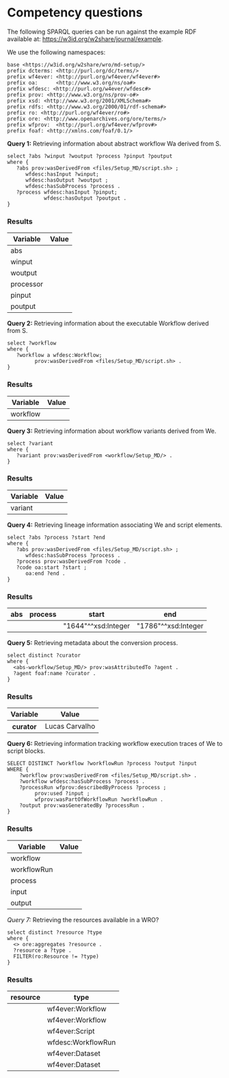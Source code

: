 # Competency questions

The following SPARQL queries can be run against the example RDF available at: <https://w3id.org/w2share/journal/example>. 

We use the following namespaces:
```sparql
base <https://w3id.org/w2share/wro/md-setup/>
prefix dcterms: <http://purl.org/dc/terms/>
prefix wf4ever: <http://purl.org/wf4ever/wf4ever#>
prefix oa:      <http://www.w3.org/ns/oa#>
prefix wfdesc: <http://purl.org/w4ever/wfdesc#>
prefix prov: <http://www.w3.org/ns/prov-o#>
prefix xsd: <http://www.w3.org/2001/XMLSchema#>
prefix rdfs: <http://www.w3.org/2000/01/rdf-schema#>
prefix ro: <http://purl.org/wf4ever/ro#> 
prefix ore: <http://www.openarchives.org/ore/terms/> 
prefix wfprov:  <http://purl.org/wf4ever/wfprov#> 
prefix foaf: <http://xmlns.com/foaf/0.1/>
```

**Query 1:** Retrieving information about abstract workflow Wa derived from S.

```sparql
select ?abs ?winput ?woutput ?process ?pinput ?poutput
where { 
   ?abs prov:wasDerivedFrom <files/Setup_MD/script.sh> ;
      wfdesc:hasInput ?winput;
      wfdesc:hasOutput ?woutput ;
      wfdesc:hasSubProcess ?process .
   ?process wfdesc:hasInput ?pinput;
            wfdesc:hasOutput ?poutput .
}
```

### Results
<table>
<thead>
<tr>
<th>Variable</th>
<th>Value</th>
</tr>
</thead>
<tbody>
<tr><td>abs</td><td><abs-workflow/Setup_MD></td></tr>
<tr><td>winput</td><td><abs-workflow/Setup_MD/in/structure_pdb></td></tr>
<tr><td>woutput</td><td><abs-workflow/Setup_MD/out/fixed_1_pdb></td></tr>
<tr><td>processor</td><td><abs-workflow/Setup_MD/processor/split></td></tr>
<tr><td>pinput</td><td><abs-workflow/Setup_MD/processor/split/in/initial_structure></td></tr>
<tr><td>poutput</td><td><abs-workflow/Setup_MD/processor/split/out/cbh1_pdb></td></tr>
</tbody>
</table>

**Query 2:**  Retrieving information about the executable Workflow derived from S.

```sparql
select ?workflow 
where { 
   ?workflow a wfdesc:Workflow;
         prov:wasDerivedFrom <files/Setup_MD/script.sh> .
}
```

### Results
<table>
<thead>
<tr>
<th>Variable</th>
<th>Value</th>
</tr>
</thead>
<tbody>
<tr>
<td>workflow</td><td><workflow/Setup_MD/></td>
</tr></tbody></table>

**Query 3:** Retrieving information about workflow variants derived from We.

```sparql
select ?variant 
where { 
   ?variant prov:wasDerivedFrom <workflow/Setup_MD/> .
}
```

### Results
<table>
<thead>
<tr>
<th>Variable</th>
<th>Value</th>
</tr>
</thead>
<tbody>
<tr>
	<td>variant</td>
	<td><workflow/Setup_MD/variant/></td>
</tr></tbody></table>

**Query 4:** Retrieving lineage information associating We and script elements.

```sparql
select ?abs ?process ?start ?end
where { 
   ?abs prov:wasDerivedFrom <files/Setup_MD/script.sh> ;
      wfdesc:hasSubProcess ?process .
   ?process prov:wasDerivedFrom ?code .
   ?code oa:start ?start ;
      oa:end ?end .
}
```

### Results
<table>
<thead>
<tr>
<th>abs</th>
<th>process</th>
<th>start</th>
<th>end</th>
</tr>
</thead>
<tbody>
<tr>
<td><abs-workflow/Setup_MD/></td>
	
<td><abs-workflow/Setup_MD/processor/split/></td>
	
<td>"1644"^^xsd:Integer</td>
	
<td>"1786"^^xsd:Integer</td>
</tr></tbody></table>

**Query 5:** Retrieving metadata about the conversion process.

```sparql
select distinct ?curator
where { 
  <abs-workflow/Setup_MD/> prov:wasAttributedTo ?agent .
  ?agent foaf:name ?curator .
}
```

### Results
<table>
<thead>
<tr>
<th>Variable</th>
<th>Value</th>
</tr>
</thead>
<tbody>
<tr>
<th>curator</th><td>Lucas Carvalho</td>
</tr>
</tbody>
</table>


**Query 6:**  Retrieving information tracking workflow execution traces of We to script blocks.

```sparql
SELECT DISTINCT ?workflow ?workflowRun ?process ?output ?input
WHERE {
    ?workflow prov:wasDerivedFrom <files/Setup_MD/script.sh> .
    ?workflow wfdesc:hasSubProcess ?process .
    ?processRun wfprov:describedByProcess ?process ;
         prov:used ?input ;
         wfprov:wasPartOfWorkflowRun ?workflowRun .
    ?output prov:wasGeneratedBy ?processRun .   
}
```

### Results
<table>
<thead>
<tr>
<th>Variable</th>
<th>Value</th>
</tr>
</thead>
<tbody>
<tr>
	<td>workflow</td><td><workflow/Setup_MD/></td></tr>
<tr>
	<td>workflowRun</td><td><run/4e0a1f-fc0f/></td>
</tr>
<tr><td>process</td><td><workflow/Setup_MD/processor/split/></td></tr>
<tr><td>input</td><td><data/4e0a1f-fc0f/input/structure.pdb></td></tr>
<tr><td>output</td><td><data/4e0a1f-fc0f/output/blgc.pdb></td></tr>
</tbody></table>

*Query 7:* Retrieving the resources available in a WRO?

```sparql
select distinct ?resource ?type
where { 
  <> ore:aggregates ?resource .
  ?resource a ?type .
  FILTER(ro:Resource != ?type)
}
```

### Results
<table>
<thead>
<tr>
<th>resource</th>
<th>type</th>
</tr>
</thead>
<tbody>
<tr><td><workflow/executable-workflow.t2flow></td><td>wf4ever:Workflow</td></tr>
<tr><td><workflow/refined-workflow.t2flow></td><td>wf4ever:Workflow</td></tr>
<tr><td><files/script.sh></td><td>wf4ever:Script</td></tr>
<tr><td><workflowrun.prov.ttl></td><td>wfdesc:WorkflowRun</td></tr>
<tr><td><data/4e0a1f-fc0f/input/structure.pdb></td><td>wf4ever:Dataset</td></tr>
<tr><td><data/4e0a1f-fc0f/output/blgc.pdb></td><td>wf4ever:Dataset</td></tr>
</tbody>
</table>